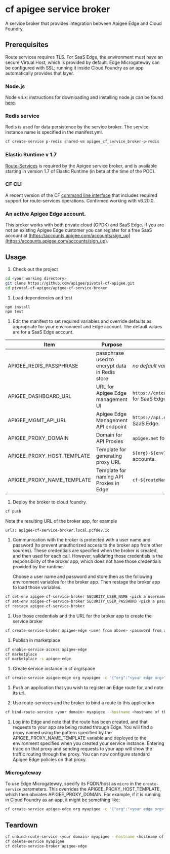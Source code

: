 # cf apigee service broker
A service broker that provides integration between Apigee Edge and Cloud Foundry.

## Prerequisites

Route services requires TLS. For SaaS Edge, the environment must have an secure Virtual Host, which is provided by default. Edge Microgateway can be configured with SSL; running it inside Cloud Foundry as an app automatically provides that layer.

### Node.js
Node v4.x: instructions for downloading and installing node.js can be found [here](https://nodejs.org/en/).

### Redis service
Redis is used for data persistence by the service broker. The service instance name is specified in the manifest.yml.
```bash
cf create-service p-redis shared-vm apigee_cf_service_broker-p-redis
```

### Elastic Runtime v 1.7
[Route-Services](http://docs.cloudfoundry.org/services/route-services.html) is required by the Apigee service broker, and is available starting in version 1.7 of Elastic Runtime (in beta at the time of the POC).

### CF CLI
A recent version of the CF [command line interface](https://github.com/cloudfoundry/cli) that includes required support for route-services operations. Confirmed working with v6.20.0.

### An active Apigee Edge account.
This broker works with both private cloud (OPDK) and SaaS Edge. If you are not an existing Apigee Edge customer you can register for a free SaaS account at [https://accounts.apigee.com/accounts/sign_up](https://accounts.apigee.com/accounts/sign_up).

## Usage
1. Check out the project
 ```bash
 cd <your working directory>
 git clone https://github.com/apigee/pivotal-cf-apigee.git
 cd pivotal-cf-apigee/apigee-cf-service-broker
 ```

1. Load dependencies and test
 ```bash
 npm install
 npm test
 ```

1. Edit the manifest to set required variables and override defaults as appropriate for your environment and Edge account.
The default values are for a SaaS Edge account.

Item | Purpose | Default
---- | ---- | ----
APIGEE_REDIS_PASSPHRASE | passphrase used to encrypt data in Redis store | *no default value*, must be in manifest
APIGEE_DASHBOARD_URL | URL for Apigee Edge management UI | `https://enterprise.apigee.com/platform/#/` for SaaS Edge.
APIGEE_MGMT_API_URL | Apigee Edge Management API endpoint | `https://api.enterprise.apigee.com/v1` for SaaS Edge.
APIGEE_PROXY_DOMAIN | Domain for API Proxies | `apigee.net` for Free SaaS accounts.
APIGEE_PROXY_HOST_TEMPLATE | Template for generating proxy URL | `${org}-${env}.${domain}` for Free SaaS accounts.
APIGEE_PROXY_NAME_TEMPLATE | Template for naming API Proxies in Edge | `cf-${routeName}`

1. Deploy the broker to cloud foundry.
 ```bash
 cf push
 ```
   Note the resulting URL of the broker app, for example
 ```
 urls: apigee-cf-service-broker.local.pcfdev.io
 ```

1. Communication with the broker is protected with a user name and password (to prevent unauthorized access to the broker app from other sources). These credentials are specified when the broker is created, and then used for each call. However, validating those credentials is the responsibility of the broker app, which does not have those credentials provided by the runtime.

   Choose a user name and password and store then as the following environment variables for the broker app. Then restage the broker app to load those variables.
 ```bash
 cf set-env apigee-cf-service-broker SECURITY_USER_NAME <pick a username>
 cf set-env apigee-cf-service-broker SECURITY_USER_PASSWORD <pick a password>
 cf restage apigee-cf-service-broker
 ```

1. Use those credentials and the URL for the broker app to create the service broker
 ```bash
 cf create-service-broker apigee-edge <user from above> <password from above> https://apigee-cf-service-broker.<rest of url where broker is running>
 ```

1. Publish in marketplace
 ```bash
 cf enable-service-access apigee-edge
 cf marketplace
 cf marketplace -s apigee-edge
 ```

1. Create service instance in cf org/space
 ```bash
 cf create-service apigee-edge org myapigee -c '{"org":"<your edge org>","env":"<your edge env>","user":"<your edge user id>","pass":"<your edge password>"}'
 ```

1. Push an application that you wish to register an Edge route for, and note its url.

1. Use route-services and the broker to bind a route to this application
 ```bash
 cf bind-route-service <your domain> myapigee --hostname <hostname of the app you are creating route for>
 ```

1. Log into Edge and note that the route has been created, and that requests to your app are being routed through Edge. You will find a proxy named using the pattern specified by the APIGEE_PROXY_NAME_TEMPLATE variable and deployed to the environment specified when you created your service instance. Entering trace on that proxy and sending requests to your app will show the traffic routing through the proxy. You can now configure standard Apigee Edge policies on that proxy.

### Microgateway

To use Edge Microgateway, specify its FQDN/host as `micro` in the `create-service` parameters. This overrides the APIGEE_PROXY_HOST_TEMPLATE, which then obviates APIGEE_PROXY_DOMAIN. For example, if it is running in Cloud Foundry as an app, it might be something like:

```bash
cf create-service apigee-edge org myapigee -c '{"org":"<your edge org>","env":"<your edge env>","user":"<your edge user id>","pass":"<your edge password>","micro":"edgemicro-app.local.pcfdev.io"}'
```

## Teardown
```bash
cf unbind-route-service <your domain> myapigee --hostname <hostname of the app>
cf delete-service myapigee
cf delete-service-broker apigee-edge
```
